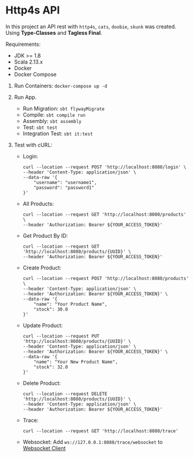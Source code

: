 # Http4s API

In this project an API rest with `http4s`, `cats`, `doobie`, `skunk` was created. 
Using **Type-Classes** and **Tagless Final**.

Requirements:
   * JDK >= 1.8
   * Scala 2.13.x
   * Docker
   * Docker Compose
   
1. Run Containers:
    `docker-compose up -d`

2. Run App.
    * Run Migration: `sbt flywayMigrate`
    * Compile: `sbt compile run`
    * Assembly: `sbt assembly`
    * Test: `sbt test`
    * Integration Test: `sbt it:test`

3. Test with cURL:
    * Login:
        ```
        curl --location --request POST 'http://localhost:8080/login' \
        --header 'Content-Type: application/json' \
        --data-raw '{
        	"username": "username1",
        	"password": "password1"
        }'
        ```
      

    * All Products:
        ```
        curl --location --request GET 'http://localhost:8080/products' \
        --header 'Authorization: Bearer ${YOUR_ACCESS_TOKEN}'
        ```
    * Get Product By ID:
        ```
        curl --location --request GET 'http://localhost:8080/products/{UUID}' \
        --header 'Authorization: Bearer ${YOUR_ACCESS_TOKEN}'
        ```
    * Create Product:
        ```
        curl --location --request POST 'http://localhost:8080/products' \
        --header 'Content-Type: application/json' \
        --header 'Authorization: Bearer ${YOUR_ACCESS_TOKEN}' \
        --data-raw '{
            "name": "Your Product Name",
            "stock": 30.0
        }'
        ```
    * Update Product:
        ```
        curl --location --request PUT 'http://localhost:8080/products/{UUID}' \
        --header 'Content-Type: application/json' \
        --header 'Authorization: Bearer ${YOUR_ACCESS_TOKEN}' \
        --data-raw '{
            "name": "Your New Product Name",
            "stock": 32.0
        }'
        ```
    * Delete Product:
        ```
        curl --location --request DELETE 'http://localhost:8080/products/{UUID}' \
        --header 'Content-Type: application/json' \
        --header 'Authorization: Bearer ${YOUR_ACCESS_TOKEN}'
        ```
    * Trace:
        ```
        curl --location --request GET 'http://localhost:8080/trace'
        ```
    * Websocket:
        Add `ws://127.0.0.1:8080/trace/websocket` to [Websocket Client](https://www.websocket.org/echo.html)
